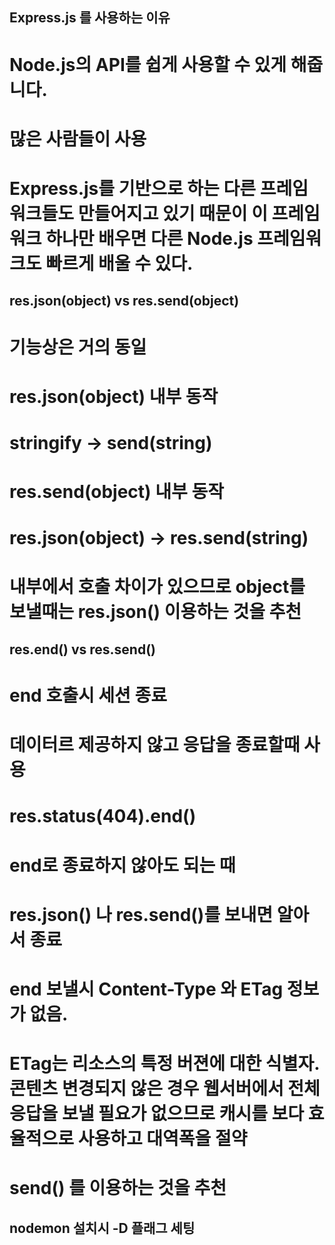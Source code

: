 ## Express.js 를 사용하는 이유 
# Node.js의 API를 쉽게 사용할 수 있게 해줍니다. 
# 많은 사람들이 사용 
# Express.js를 기반으로 하는 다른 프레임 워크들도 만들어지고 있기 때문이 이 프레임워크 하나만 배우면 다른 Node.js 프레임워크도 빠르게 배울 수 있다. 

## res.json(object) vs res.send(object)
# 기능상은 거의 동일
# res.json(object) 내부 동작 
#   stringify -> send(string)
# res.send(object) 내부 동작
#   res.json(object) -> res.send(string)
# 내부에서 호출 차이가 있으므로 object를 보낼때는 res.json() 이용하는 것을 추천

## res.end() vs res.send()
# end 호출시 세션 종료
# 데이터르 제공하지 않고 응답을 종료할때 사용
# res.status(404).end()
# end로 종료하지 않아도 되는 때 
# res.json() 나 res.send()를 보내면 알아서 종료
# end 보낼시 Content-Type 와 ETag 정보가 없음.
# ETag는 리소스의 특정 버젼에 대한 식별자. 콘텐츠 변경되지 않은 경우 웹서버에서 전체 응답을 보낼 필요가 없으므로 캐시를 보다 효율적으로 사용하고 대역폭을 절약 
# send() 를 이용하는 것을 추천 

## nodemon 설치시 -D 플래그 세팅

